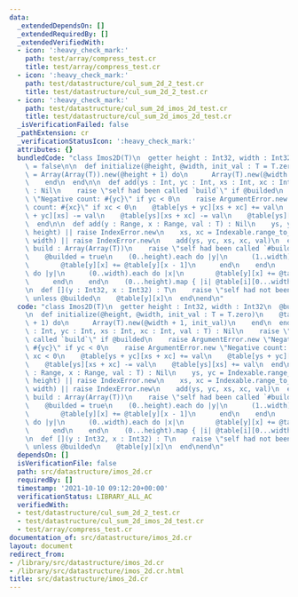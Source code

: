 ```yaml
---
data:
  _extendedDependsOn: []
  _extendedRequiredBy: []
  _extendedVerifiedWith:
  - icon: ':heavy_check_mark:'
    path: test/array/compress_test.cr
    title: test/array/compress_test.cr
  - icon: ':heavy_check_mark:'
    path: test/datastructure/cul_sum_2d_2_test.cr
    title: test/datastructure/cul_sum_2d_2_test.cr
  - icon: ':heavy_check_mark:'
    path: test/datastructure/cul_sum_2d_imos_2d_test.cr
    title: test/datastructure/cul_sum_2d_imos_2d_test.cr
  _isVerificationFailed: false
  _pathExtension: cr
  _verificationStatusIcon: ':heavy_check_mark:'
  attributes: {}
  bundledCode: "class Imos2D(T)\n  getter height : Int32, width : Int32\n  @builded\
    \ = false\n\n  def initialize(@height, @width, init_val : T = T.zero)\n    @table\
    \ = Array(Array(T)).new(@height + 1) do\n      Array(T).new(@width + 1, init_val)\n\
    \    end\n  end\n\n  def add(ys : Int, yc : Int, xs : Int, xc : Int, val : T)\
    \ : Nil\n    raise \"self had been called `build`\" if @builded\n    raise ArgumentError.new\
    \ \"Negative count: #{yc}\" if yc < 0\n    raise ArgumentError.new \"Negative\
    \ count: #{xc}\" if xc < 0\n    @table[ys + yc][xs + xc] += val\n    @table[ys\
    \ + yc][xs] -= val\n    @table[ys][xs + xc] -= val\n    @table[ys][xs] += val\n\
    \  end\n\n  def add(y : Range, x : Range, val : T) : Nil\n    ys, yc = Indexable.range_to_index_and_count(y,\
    \ height) || raise IndexError.new\n    xs, xc = Indexable.range_to_index_and_count(x,\
    \ width) || raise IndexError.new\n    add(ys, yc, xs, xc, val)\n  end\n\n  def\
    \ build : Array(Array(T))\n    raise \"self had been called `#build`\" if @builded\n\
    \    @builded = true\n    (0..height).each do |y|\n      (1..width).each do |x|\n\
    \        @table[y][x] += @table[y][x - 1]\n      end\n    end\n    (1..height).each\
    \ do |y|\n      (0..width).each do |x|\n        @table[y][x] += @table[y - 1][x]\n\
    \      end\n    end\n    (0...height).map { |i| @table[i][0...width] }\n  end\n\
    \n  def [](y : Int32, x : Int32) : T\n    raise \"self had not been called `#build`\"\
    \ unless @builded\n    @table[y][x]\n  end\nend\n"
  code: "class Imos2D(T)\n  getter height : Int32, width : Int32\n  @builded = false\n\
    \n  def initialize(@height, @width, init_val : T = T.zero)\n    @table = Array(Array(T)).new(@height\
    \ + 1) do\n      Array(T).new(@width + 1, init_val)\n    end\n  end\n\n  def add(ys\
    \ : Int, yc : Int, xs : Int, xc : Int, val : T) : Nil\n    raise \"self had been\
    \ called `build`\" if @builded\n    raise ArgumentError.new \"Negative count:\
    \ #{yc}\" if yc < 0\n    raise ArgumentError.new \"Negative count: #{xc}\" if\
    \ xc < 0\n    @table[ys + yc][xs + xc] += val\n    @table[ys + yc][xs] -= val\n\
    \    @table[ys][xs + xc] -= val\n    @table[ys][xs] += val\n  end\n\n  def add(y\
    \ : Range, x : Range, val : T) : Nil\n    ys, yc = Indexable.range_to_index_and_count(y,\
    \ height) || raise IndexError.new\n    xs, xc = Indexable.range_to_index_and_count(x,\
    \ width) || raise IndexError.new\n    add(ys, yc, xs, xc, val)\n  end\n\n  def\
    \ build : Array(Array(T))\n    raise \"self had been called `#build`\" if @builded\n\
    \    @builded = true\n    (0..height).each do |y|\n      (1..width).each do |x|\n\
    \        @table[y][x] += @table[y][x - 1]\n      end\n    end\n    (1..height).each\
    \ do |y|\n      (0..width).each do |x|\n        @table[y][x] += @table[y - 1][x]\n\
    \      end\n    end\n    (0...height).map { |i| @table[i][0...width] }\n  end\n\
    \n  def [](y : Int32, x : Int32) : T\n    raise \"self had not been called `#build`\"\
    \ unless @builded\n    @table[y][x]\n  end\nend\n"
  dependsOn: []
  isVerificationFile: false
  path: src/datastructure/imos_2d.cr
  requiredBy: []
  timestamp: '2021-10-10 09:12:20+00:00'
  verificationStatus: LIBRARY_ALL_AC
  verifiedWith:
  - test/datastructure/cul_sum_2d_2_test.cr
  - test/datastructure/cul_sum_2d_imos_2d_test.cr
  - test/array/compress_test.cr
documentation_of: src/datastructure/imos_2d.cr
layout: document
redirect_from:
- /library/src/datastructure/imos_2d.cr
- /library/src/datastructure/imos_2d.cr.html
title: src/datastructure/imos_2d.cr
---
```

